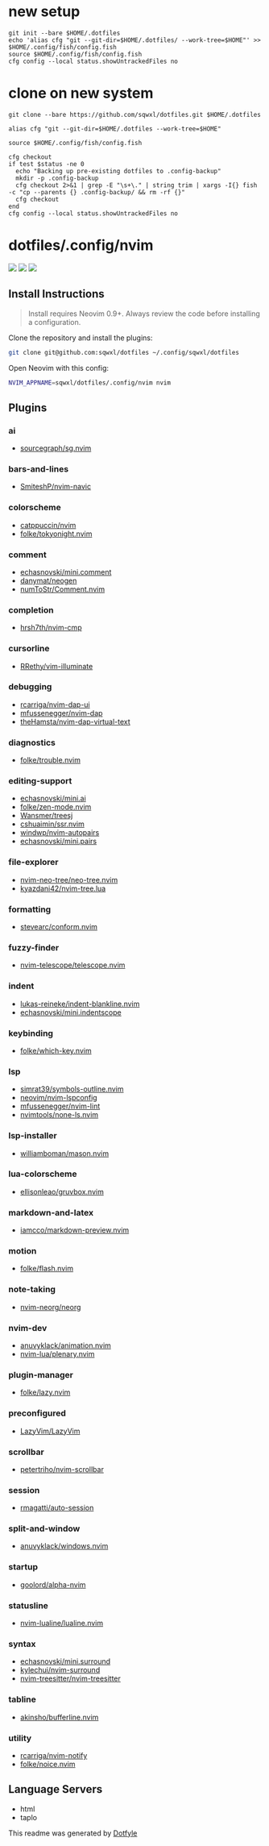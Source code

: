 # new setup

```fish
git init --bare $HOME/.dotfiles
echo 'alias cfg "git --git-dir=$HOME/.dotfiles/ --work-tree=$HOME"' >> $HOME/.config/fish/config.fish
source $HOME/.config/fish/config.fish
cfg config --local status.showUntrackedFiles no
```

# clone on new system

```fish
git clone --bare https://github.com/sqwxl/dotfiles.git $HOME/.dotfiles

alias cfg "git --git-dir=$HOME/.dotfiles --work-tree=$HOME"

source $HOME/.config/fish/config.fish

cfg checkout
if test $status -ne 0
  echo "Backing up pre-existing dotfiles to .config-backup"
  mkdir -p .config-backup
  cfg checkout 2>&1 | grep -E "\s+\." | string trim | xargs -I{} fish -c "cp --parents {} .config-backup/ && rm -rf {}"
  cfg checkout
end
cfg config --local status.showUntrackedFiles no
```

# dotfiles/.config/nvim

<a href="https://dotfyle.com/sqwxl/dotfiles-config-nvim"><img src="https://dotfyle.com/sqwxl/dotfiles-config-nvim/badges/plugins?style=flat" /></a>
<a href="https://dotfyle.com/sqwxl/dotfiles-config-nvim"><img src="https://dotfyle.com/sqwxl/dotfiles-config-nvim/badges/leaderkey?style=flat" /></a>
<a href="https://dotfyle.com/sqwxl/dotfiles-config-nvim"><img src="https://dotfyle.com/sqwxl/dotfiles-config-nvim/badges/plugin-manager?style=flat" /></a>


## Install Instructions

 > Install requires Neovim 0.9+. Always review the code before installing a configuration.

Clone the repository and install the plugins:

```sh
git clone git@github.com:sqwxl/dotfiles ~/.config/sqwxl/dotfiles
```

Open Neovim with this config:

```sh
NVIM_APPNAME=sqwxl/dotfiles/.config/nvim nvim
```

## Plugins

### ai

+ [sourcegraph/sg.nvim](https://dotfyle.com/plugins/sourcegraph/sg.nvim)
### bars-and-lines

+ [SmiteshP/nvim-navic](https://dotfyle.com/plugins/SmiteshP/nvim-navic)
### colorscheme

+ [catppuccin/nvim](https://dotfyle.com/plugins/catppuccin/nvim)
+ [folke/tokyonight.nvim](https://dotfyle.com/plugins/folke/tokyonight.nvim)
### comment

+ [echasnovski/mini.comment](https://dotfyle.com/plugins/echasnovski/mini.comment)
+ [danymat/neogen](https://dotfyle.com/plugins/danymat/neogen)
+ [numToStr/Comment.nvim](https://dotfyle.com/plugins/numToStr/Comment.nvim)
### completion

+ [hrsh7th/nvim-cmp](https://dotfyle.com/plugins/hrsh7th/nvim-cmp)
### cursorline

+ [RRethy/vim-illuminate](https://dotfyle.com/plugins/RRethy/vim-illuminate)
### debugging

+ [rcarriga/nvim-dap-ui](https://dotfyle.com/plugins/rcarriga/nvim-dap-ui)
+ [mfussenegger/nvim-dap](https://dotfyle.com/plugins/mfussenegger/nvim-dap)
+ [theHamsta/nvim-dap-virtual-text](https://dotfyle.com/plugins/theHamsta/nvim-dap-virtual-text)
### diagnostics

+ [folke/trouble.nvim](https://dotfyle.com/plugins/folke/trouble.nvim)
### editing-support

+ [echasnovski/mini.ai](https://dotfyle.com/plugins/echasnovski/mini.ai)
+ [folke/zen-mode.nvim](https://dotfyle.com/plugins/folke/zen-mode.nvim)
+ [Wansmer/treesj](https://dotfyle.com/plugins/Wansmer/treesj)
+ [cshuaimin/ssr.nvim](https://dotfyle.com/plugins/cshuaimin/ssr.nvim)
+ [windwp/nvim-autopairs](https://dotfyle.com/plugins/windwp/nvim-autopairs)
+ [echasnovski/mini.pairs](https://dotfyle.com/plugins/echasnovski/mini.pairs)
### file-explorer

+ [nvim-neo-tree/neo-tree.nvim](https://dotfyle.com/plugins/nvim-neo-tree/neo-tree.nvim)
+ [kyazdani42/nvim-tree.lua](https://dotfyle.com/plugins/kyazdani42/nvim-tree.lua)
### formatting

+ [stevearc/conform.nvim](https://dotfyle.com/plugins/stevearc/conform.nvim)
### fuzzy-finder

+ [nvim-telescope/telescope.nvim](https://dotfyle.com/plugins/nvim-telescope/telescope.nvim)
### indent

+ [lukas-reineke/indent-blankline.nvim](https://dotfyle.com/plugins/lukas-reineke/indent-blankline.nvim)
+ [echasnovski/mini.indentscope](https://dotfyle.com/plugins/echasnovski/mini.indentscope)
### keybinding

+ [folke/which-key.nvim](https://dotfyle.com/plugins/folke/which-key.nvim)
### lsp

+ [simrat39/symbols-outline.nvim](https://dotfyle.com/plugins/simrat39/symbols-outline.nvim)
+ [neovim/nvim-lspconfig](https://dotfyle.com/plugins/neovim/nvim-lspconfig)
+ [mfussenegger/nvim-lint](https://dotfyle.com/plugins/mfussenegger/nvim-lint)
+ [nvimtools/none-ls.nvim](https://dotfyle.com/plugins/nvimtools/none-ls.nvim)
### lsp-installer

+ [williamboman/mason.nvim](https://dotfyle.com/plugins/williamboman/mason.nvim)
### lua-colorscheme

+ [ellisonleao/gruvbox.nvim](https://dotfyle.com/plugins/ellisonleao/gruvbox.nvim)
### markdown-and-latex

+ [iamcco/markdown-preview.nvim](https://dotfyle.com/plugins/iamcco/markdown-preview.nvim)
### motion

+ [folke/flash.nvim](https://dotfyle.com/plugins/folke/flash.nvim)
### note-taking

+ [nvim-neorg/neorg](https://dotfyle.com/plugins/nvim-neorg/neorg)
### nvim-dev

+ [anuvyklack/animation.nvim](https://dotfyle.com/plugins/anuvyklack/animation.nvim)
+ [nvim-lua/plenary.nvim](https://dotfyle.com/plugins/nvim-lua/plenary.nvim)
### plugin-manager

+ [folke/lazy.nvim](https://dotfyle.com/plugins/folke/lazy.nvim)
### preconfigured

+ [LazyVim/LazyVim](https://dotfyle.com/plugins/LazyVim/LazyVim)
### scrollbar

+ [petertriho/nvim-scrollbar](https://dotfyle.com/plugins/petertriho/nvim-scrollbar)
### session

+ [rmagatti/auto-session](https://dotfyle.com/plugins/rmagatti/auto-session)
### split-and-window

+ [anuvyklack/windows.nvim](https://dotfyle.com/plugins/anuvyklack/windows.nvim)
### startup

+ [goolord/alpha-nvim](https://dotfyle.com/plugins/goolord/alpha-nvim)
### statusline

+ [nvim-lualine/lualine.nvim](https://dotfyle.com/plugins/nvim-lualine/lualine.nvim)
### syntax

+ [echasnovski/mini.surround](https://dotfyle.com/plugins/echasnovski/mini.surround)
+ [kylechui/nvim-surround](https://dotfyle.com/plugins/kylechui/nvim-surround)
+ [nvim-treesitter/nvim-treesitter](https://dotfyle.com/plugins/nvim-treesitter/nvim-treesitter)
### tabline

+ [akinsho/bufferline.nvim](https://dotfyle.com/plugins/akinsho/bufferline.nvim)
### utility

+ [rcarriga/nvim-notify](https://dotfyle.com/plugins/rcarriga/nvim-notify)
+ [folke/noice.nvim](https://dotfyle.com/plugins/folke/noice.nvim)
## Language Servers

+ html
+ taplo


 This readme was generated by [Dotfyle](https://dotfyle.com)
